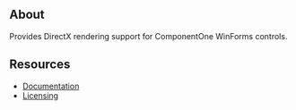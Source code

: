 ## About

Provides DirectX rendering support for ComponentOne WinForms controls.

## Resources

* [Documentation](https://www.grapecity.com/componentone/docs/win/online-bitmap/APIReference.html#)
* [Licensing](https://www.grapecity.com/componentone/licensing)
